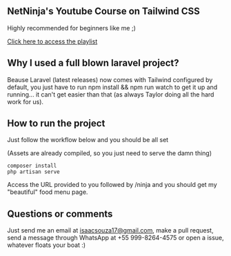 ## NetNinja's Youtube Course on Tailwind CSS

Highly recommended for beginners like me ;)

[Click here to access the playlist](https://www.youtube.com/watch?v=bxmDnn7lrnk&list=PL4cUxeGkcC9gpXORlEHjc5bgnIi5HEGhw)

## Why I used a full blown laravel project?

Beause Laravel (latest releases) now comes with Tailwind configured by default, you just have to run npm install && npm run watch to get it up and running... it can't get easier than that (as always Taylor doing all the hard work for us).

## How to run the project

Just follow the workflow below and you should be all set

(Assets are already compiled, so you just need to serve the damn thing)

```
composer install
php artisan serve
```

Access the URL provided to you followed by /ninja and you should get my "beautiful" food menu page.

## Questions or comments

Just send me an email at isaacsouza17@gmail.com, make a pull request, send a message through WhatsApp at +55 999-8264-4575 or open a issue, whatever floats your boat :)
